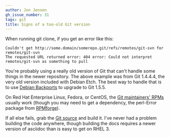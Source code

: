 ```yaml
---
author: Jon Jensen
gh_issue_number: 31
tags: git
title: Signs of a too-old Git version
---
```


When running git clone, if you get an error like this:

```
Couldn't get http://some.domain/somerepo.git/refs/remotes/git-svn for remotes/git-svn
The requested URL returned error: 404 error: Could not interpret remotes/git-svn as something to pull
```

You're probably using a really old version of Git that can't handle some things in the newer repository. The above example was from Git 1.4.4.4, the very old version included with Debian Etch. The best way to handle that is to use [Debian Backports](http://www.backports.org/) to upgrade to Git 1.5.5.

On Red Hat Enterprise Linux, Fedora, or CentOS, the [Git maintainers' RPMs](http://kernel.org/pub/software/scm/git/RPMS/) usually work (though you may need to get a dependency, the perl-Error package from [RPMforge](https://rpmrepo.org/RPMforge)).

If all else fails, grab the [Git source](http://git.or.cz/) and build it. I've never had a problem building the code anywhere, though building the docs requires a newer version of asciidoc than is easy to get on RHEL 3.
